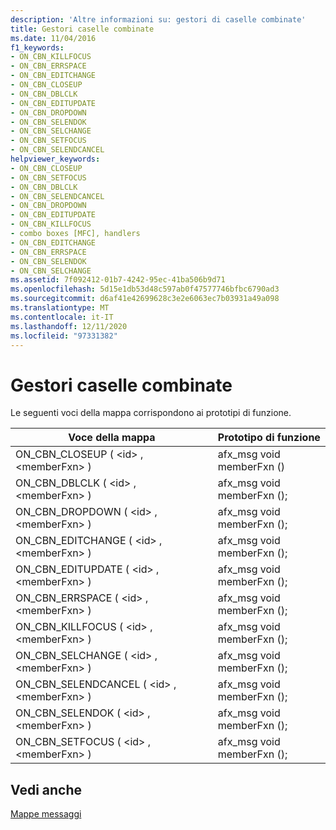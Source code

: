 ```yaml
---
description: 'Altre informazioni su: gestori di caselle combinate'
title: Gestori caselle combinate
ms.date: 11/04/2016
f1_keywords:
- ON_CBN_KILLFOCUS
- ON_CBN_ERRSPACE
- ON_CBN_EDITCHANGE
- ON_CBN_CLOSEUP
- ON_CBN_DBLCLK
- ON_CBN_EDITUPDATE
- ON_CBN_DROPDOWN
- ON_CBN_SELENDOK
- ON_CBN_SELCHANGE
- ON_CBN_SETFOCUS
- ON_CBN_SELENDCANCEL
helpviewer_keywords:
- ON_CBN_CLOSEUP
- ON_CBN_SETFOCUS
- ON_CBN_DBLCLK
- ON_CBN_SELENDCANCEL
- ON_CBN_DROPDOWN
- ON_CBN_EDITUPDATE
- ON_CBN_KILLFOCUS
- combo boxes [MFC], handlers
- ON_CBN_EDITCHANGE
- ON_CBN_ERRSPACE
- ON_CBN_SELENDOK
- ON_CBN_SELCHANGE
ms.assetid: 7f092412-01b7-4242-95ec-41ba506b9d71
ms.openlocfilehash: 5d15e1db53d48c597ab0f47577746bfbc6790ad3
ms.sourcegitcommit: d6af41e42699628c3e2e6063ec7b03931a49a098
ms.translationtype: MT
ms.contentlocale: it-IT
ms.lasthandoff: 12/11/2020
ms.locfileid: "97331382"
---
```

# <a name="combo-box-handlers"></a>Gestori caselle combinate

Le seguenti voci della mappa corrispondono ai prototipi di funzione.

|Voce della mappa|Prototipo di funzione|
|---------------|------------------------|
|ON_CBN_CLOSEUP ( \<id> , \<memberFxn> )|afx_msg void memberFxn ()|
|ON_CBN_DBLCLK ( \<id> , \<memberFxn> )|afx_msg void memberFxn ();|
|ON_CBN_DROPDOWN ( \<id> , \<memberFxn> )|afx_msg void memberFxn ();|
|ON_CBN_EDITCHANGE ( \<id> , \<memberFxn> )|afx_msg void memberFxn ();|
|ON_CBN_EDITUPDATE ( \<id> , \<memberFxn> )|afx_msg void memberFxn ();|
|ON_CBN_ERRSPACE ( \<id> , \<memberFxn> )|afx_msg void memberFxn ();|
|ON_CBN_KILLFOCUS ( \<id> , \<memberFxn> )|afx_msg void memberFxn ();|
|ON_CBN_SELCHANGE ( \<id> , \<memberFxn> )|afx_msg void memberFxn ();|
|ON_CBN_SELENDCANCEL ( \<id> , \<memberFxn> )|afx_msg void memberFxn ();|
|ON_CBN_SELENDOK ( \<id> , \<memberFxn> )|afx_msg void memberFxn ();|
|ON_CBN_SETFOCUS ( \<id> , \<memberFxn> )|afx_msg void memberFxn ();|

## <a name="see-also"></a>Vedi anche

[Mappe messaggi](../../mfc/reference/message-maps-mfc.md)
